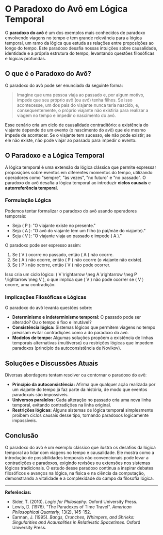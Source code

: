 # O Paradoxo do Avô em Lógica Temporal

O **paradoxo do avô** é um dos exemplos mais conhecidos de paradoxo envolvendo viagens no tempo e tem grande relevância para a lógica temporal, um ramo da lógica que estuda as relações entre proposições ao longo do tempo. Este paradoxo desafia nossas intuições sobre causalidade, identidade e a própria estrutura do tempo, levantando questões filosóficas e lógicas profundas.

## O que é o Paradoxo do Avô?

O paradoxo do avô pode ser enunciado da seguinte forma:

> Imagine que uma pessoa viaja ao passado e, por algum motivo, impede que seu próprio avô (ou avó) tenha filhos. Se isso acontecesse, um dos pais do viajante nunca teria nascido, e, consequentemente, o próprio viajante não existiria para realizar a viagem no tempo e impedir o nascimento do avô.

Esse cenário cria um ciclo de causalidade contraditório: a existência do viajante depende de um evento (o nascimento do avô) que ele mesmo impede de acontecer. Se o viajante tem sucesso, ele não pode existir; se ele não existe, não pode viajar ao passado para impedir o evento.

## O Paradoxo e a Lógica Temporal

A lógica temporal é uma extensão da lógica clássica que permite expressar proposições sobre eventos em diferentes momentos do tempo, utilizando operadores como "sempre", "às vezes", "no futuro" e "no passado". O paradoxo do avô desafia a lógica temporal ao introduzir **ciclos causais** e **autorreferência temporal**.

### Formulação Lógica

Podemos tentar formalizar o paradoxo do avô usando operadores temporais:

- Seja \( P \): "O viajante existe no presente."
- Seja \( A \): "O avô do viajante tem um filho (o pai/mãe do viajante)."
- Seja \( V \): "O viajante viaja ao passado e impede \( A \)."

O paradoxo pode ser expresso assim:

1. Se \( V \) ocorre no passado, então \( A \) não ocorre.
2. Se \( A \) não ocorre, então \( P \) não ocorre (o viajante não existe).
3. Se \( P \) não ocorre, então \( V \) não pode ocorrer.

Isso cria um ciclo lógico: \( V \rightarrow \neg A \rightarrow \neg P \rightarrow \neg V \), o que implica que \( V \) não pode ocorrer se \( V \) ocorre, uma contradição.

### Implicações Filosóficas e Lógicas

O paradoxo do avô levanta questões sobre:

- **Determinismo e indeterminismo temporal:** O passado pode ser alterado? Ou o tempo é fixo e imutável?
- **Consistência lógica:** Sistemas lógicos que permitem viagens no tempo precisam evitar contradições como a do paradoxo do avô.
- **Modelos de tempo:** Algumas soluções propõem a existência de linhas temporais alternativas (multiverso) ou restrições lógicas que impedem paradoxos (princípio da autoconsistência de Novikov).

## Soluções e Discussões Atuais

Diversas abordagens tentam resolver ou contornar o paradoxo do avô:

- **Princípio da autoconsistência:** Afirma que qualquer ação realizada por um viajante do tempo já faz parte da história, de modo que eventos paradoxais são impossíveis.
- **Universos paralelos:** Cada alteração no passado cria uma nova linha temporal, evitando contradições na linha original.
- **Restrições lógicas:** Alguns sistemas de lógica temporal simplesmente proíbem ciclos causais desse tipo, tornando paradoxos logicamente impossíveis.

## Conclusão

O paradoxo do avô é um exemplo clássico que ilustra os desafios da lógica temporal ao lidar com viagens no tempo e causalidade. Ele mostra como a introdução de possibilidades temporais não convencionais pode levar a contradições e paradoxos, exigindo revisões ou extensões nos sistemas lógicos tradicionais. O estudo desse paradoxo continua a inspirar debates filosóficos e avanços na lógica, na física e na ciência da computação, demonstrando a vitalidade e a complexidade do campo da filosofia lógica.

---

**Referências:**

- Sider, T. (2010). *Logic for Philosophy*. Oxford University Press.
- Lewis, D. (1976). "The Paradoxes of Time Travel". *American Philosophical Quarterly*, 13(2), 145-152.
- Earman, J. (1995). *Bangs, Crunches, Whimpers, and Shrieks: Singularities and Acausalities in Relativistic Spacetimes*. Oxford University Press.